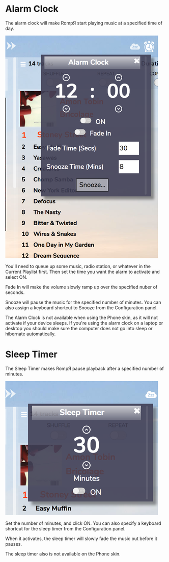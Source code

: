 # Alarm Clock

The alarm clock will make RompЯ start playing music at a specified time of day.

![](images/alarmclock.png)

You'll need to queue up some music, radio station, or whatever in the Current Playlist first. Then set the time you want the alarm to activate and select ON.

Fade In will make the volume slowly ramp up over the specified nuber of seconds.

Snooze will pause the music for the specified number of minutes. You can also assign a keyboard shortcut to Snooze from the Configuration panel.

The Alarm Clock is not available when using the Phone skin, as it will not activate if your device sleeps. If you're using the alarm clock on a laptop or desktop you should make sure the computer does not go into sleep or hibernate automatically.

# Sleep Timer

The Sleep Timer makes RompЯ pause playback after a specified number of minutes.

![](images/sleeptimer.png)

Set the number of minutes, and click ON. You can also specify a keyboard shortcut for the sleep timer from the Configuration panel.

When it activates, the sleep timer will slowly fade the music out before it pauses.

The sleep timer also is not available on the Phone skin.
